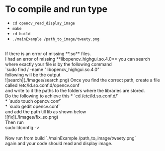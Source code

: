 # To compile and run type <br/>
* `cd opencv_read_display_image` <br/>
* `make` <br/>
* `cd build` <br/>
* `./mainExample /path_to_image/tweety.png`  <br/>
 <br/>
If there is an error of missing **.so** files. <br/>
I had an error of missing **libopencv_highgui.so.4.0** you can search where exactly your file is by the following command  <br/>
`sudo find / -name "libopencv_highgui.so.4.0"` <br/>
following will be the output <br/>
![search](./Images/search.png)
Once you find the correct path, create a file called /etc/ld.so.conf.d/opencv.conf <br/>
and write to it the paths to the folders where the libraries are stored. <br/>
Do the following to achieve this
* `cd /etc/ld.so.conf.d/` <br/>
* `sudo touch opencv.conf` <br/>
* `sudo gedit opencv.conf` <br/>
and add the path till lib as shown below <br/>
![fix](./Images/fix_so.png) <br/>
Then run <br/>
sudo ldconfig -v <br/>
<br/>
Now run from build `./mainExample /path_to_image/tweety.png`  <br/> again and your code should read and display image. <br/>

